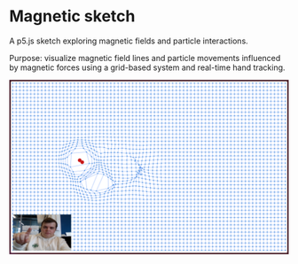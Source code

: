 # Magnetic sketch

A p5.js sketch exploring magnetic fields and particle interactions.

Purpose: visualize magnetic field lines and particle movements influenced by magnetic forces using a grid-based system and real-time hand tracking.

![Screenshot](images/screenshot.png)
